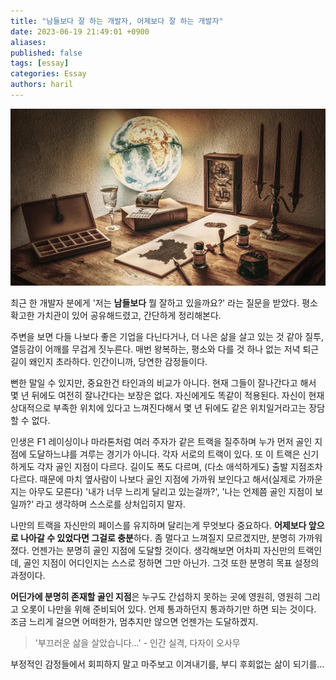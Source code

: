 ```yaml
---
title: "남들보다 잘 하는 개발자, 어제보다 잘 하는 개발자"
date: 2023-06-19 21:49:01 +0900
aliases: 
published: false
tags: [essay]
categories: Essay
authors: haril
---
```


![image](./globe-3441673_1280.webp)

최근 한 개발자 분에게 '저는 **남들보다** 뭘 잘하고 있을까요?' 라는 질문을 받았다. 평소 확고한 가치관이 있어 공유해드렸고, 간단하게 정리해본다.

주변을 보면 다들 나보다 좋은 기업을 다닌다거나, 더 나은 삶을 살고 있는 것 같아 질투, 열등감이 어깨를 무겁게 짓누른다. 매번 왕복하는, 평소와 다를 것 하나 없는 저녁 퇴근길이 왜인지 초라하다. 인간이니까, 당연한 감정들이다.

뻔한 말일 수 있지만, 중요한건 타인과의 비교가 아니다. 현재 그들이 잘나간다고 해서 몇 년 뒤에도 여전히 잘나간다는 보장은 없다. 자신에게도 똑같이 적용된다. 자신이 현재 상대적으로 부족한 위치에 있다고 느껴진다해서 몇 년 뒤에도 같은 위치일거라고는 장담할 수 없다.

인생은 F1 레이싱이나 마라톤처럼 여러 주자가 같은 트랙을 질주하며 누가 먼저 골인 지점에 도달하느냐를 겨루는 경기가 아니다. 각자 서로의 트랙이 있다. 또 이 트랙은 신기하게도 각자 골인 지점이 다르다. 길이도 폭도 다르며, (다소 애석하게도) 출발 지점조차 다르다. 때문에 마치 옆사람이 나보다 골인 지점에 가까워 보인다고 해서(실제로 가까운지는 아무도 모른다) '내가 너무 느리게 달리고 있는걸까?', '나는 언제쯤 골인 지점이 보일까?' 라고 생각하며 스스로를 상처입히지 말자.

나만의 트랙을 자신만의 페이스를 유지하며 달리는게 무엇보다 중요하다. **어제보다 앞으로 나아갈 수 있었다면 그걸로 충분**하다. 좀 멀다고 느껴질지 모르겠지만, 분명히 가까워졌다. 언젠가는 분명히 골인 지점에 도달할 것이다. 생각해보면 어차피 자신만의 트랙인데, 골인 지점이 어디인지는 스스로 정하면 그만 아닌가. 그것 또한 분명히 목표 설정의 과정이다.

**어딘가에 분명히 존재할 골인 지점**은 누구도 간섭하지 못하는 곳에 영원히, 영원히 그리고 오롯이 나만을 위해 준비되어 있다. 언제 통과하던지 통과하기만 하면 되는 것이다. 조금 느리게 걸으면 어떠한가, 멈추지만 않으면 언젠가는 도달하겠지.

> '부끄러운 삶을 살았습니다...' - 인간 실격, 다자이 오사무

부정적인 감정들에서 회피하지 말고 마주보고 이겨내기를, 부디 후회없는 삶이 되기를...
